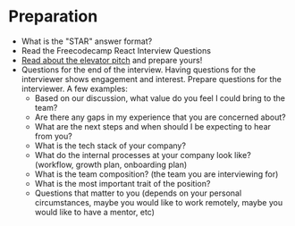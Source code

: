# Preparation

- What is the "STAR" answer format?
- Read the Freecodecamp React Interview Questions
- [Read about the elevator pitch](https://www.indeed.com/career-advice/interviewing/how-to-give-an-elevator-pitch-examples) and prepare yours!
- Questions for the end of the interview. Having questions for the interviewer shows engagement and interest. Prepare questions for the interviewer. A few examples:
  - Based on our discussion, what value do you feel I could bring to the team?
  - Are there any gaps in my experience that you are concerned about?
  - What are the next steps and when should I be expecting to hear from you?
  - What is the tech stack of your company?
  - What do the internal processes at your company look like? (workflow, growth plan, onboarding plan)
  - What is the team composition? (the team you are interviewing for)
  - What is the most important trait of the position?
  - Questions that matter to you (depends on your personal circumstances, maybe you would like to work remotely, maybe you would like to have a mentor, etc)
